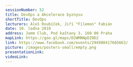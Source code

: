 ```yaml
---
sessionNumber: 52
title: DevOps a Akcelerace byznysu
shortTitle: DevOps
lecturers: Aleš Roubíček, Jiří "Filemon" Fabián
date: 10. ledna 2019
address: Jamm Club, Pod kaštany 3, 160 00 Praha
mapLink: https://goo.gl/maps/D2WMNNpDZ9D2
link: https://www.facebook.com/events/294980417665663/
picture: /images/posters-small/empty.png
presentationLink:
videoLink:
---
```

